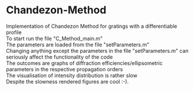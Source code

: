 # Chandezon-Method
Implementation of Chandezon Method for gratings with a differentiable profile\
To start run the file "C_Method_main.m"\
The parameters are loaded from the file "setParameters.m"\
Changing anything except the parameters in the file "setParameters.m" can seriously affect the functionality of the code\
The outcomes are graphs of diffraction efficiencies/ellipsometric parameters in the respective propagation orders\
The visualisation of intensity distribution is rather slow\
Despite the slowness rendered figures are cool :-).
